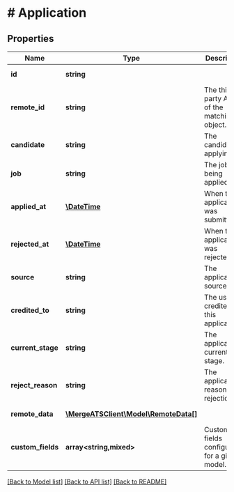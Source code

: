 # # Application

## Properties

Name | Type | Description | Notes
------------ | ------------- | ------------- | -------------
**id** | **string** |  | [optional] [readonly]
**remote_id** | **string** | The third-party API ID of the matching object. | [optional]
**candidate** | **string** | The candidate applying. | [optional]
**job** | **string** | The job being applied for. | [optional]
**applied_at** | [**\DateTime**](\DateTime.md) | When the application was submitted. | [optional]
**rejected_at** | [**\DateTime**](\DateTime.md) | When the application was rejected. | [optional]
**source** | **string** | The application&#39;s source. | [optional]
**credited_to** | **string** | The user credited for this application. | [optional]
**current_stage** | **string** | The application&#39;s current stage. | [optional]
**reject_reason** | **string** | The application&#39;s reason for rejection. | [optional]
**remote_data** | [**\MergeATSClient\Model\RemoteData[]**](RemoteData.md) |  | [optional] [readonly]
**custom_fields** | **array<string,mixed>** | Custom fields configured for a given model. | [optional]

[[Back to Model list]](../../README.md#models) [[Back to API list]](../../README.md#endpoints) [[Back to README]](../../README.md)
